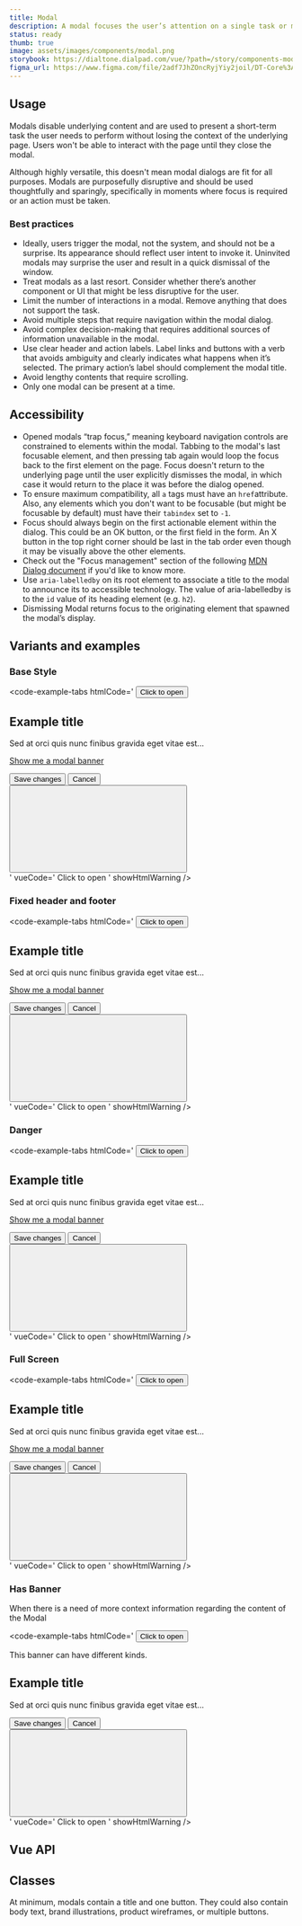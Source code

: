 ```yaml
---
title: Modal
description: A modal focuses the user’s attention on a single task or message.
status: ready
thumb: true
image: assets/images/components/modal.png
storybook: https://dialtone.dialpad.com/vue/?path=/story/components-modal--default
figma_url: https://www.figma.com/file/2adf7JhZOncRyjYiy2joil/DT-Core%3A-Components-7?node-id=8923%3A20396&viewport=-724%2C-52%2C0.38&t=xHutRjwo1o5zMTgT-11
---
```

<code-well-header>
  <example-modal />
</code-well-header>

## Usage

Modals disable underlying content and are used to present a short-term task the user needs to perform without losing the context of the underlying page. Users won't be able to interact with the page until they close the modal.

Although highly versatile, this doesn't mean modal dialogs are fit for all purposes. Modals are purposefully disruptive and should be used thoughtfully and sparingly, specifically in moments where focus is required or an action must be taken.

<dialtone-usage>
<template #do>

- To complete a simple task or decision that requires their full attention outside the main workflow.
- Confirming a destructive action that is about to happen.
- Ask for a user’s consent for an action.
</template>
<template #dont>

- When its content or features can be part of the page without complicating the page’s intent.
- When the content or message requires interaction with other parts of the application or screen.
- Form-related error, success, or warning messages. Keep feedback in context to forms.
- Confirming an action took place (instead: use a [Toast](toast.md)).
- Revealing more information (instead: place content inline)
- Displaying complex forms or large amounts of information (instead: place content inline)
- Displaying content unrelated to current task (instead: place content inline as a [Link](link.md) or [Banner](banner.md)).
</template>
</dialtone-usage>

### Best practices

- Ideally, users trigger the modal, not the system, and should not be a surprise. Its appearance should reflect user intent to invoke it.  Uninvited modals may surprise the user and result in a quick dismissal of the window.
- Treat modals as a last resort. Consider whether there’s another component or UI that might be  less disruptive for the user.
- Limit the number of interactions in a modal. Remove anything that does not support the task.
- Avoid multiple steps that require navigation within the modal dialog.
- Avoid complex decision-making that requires additional sources of information unavailable in the modal.
- Use clear header and action labels. Label links and buttons with a verb that avoids ambiguity and clearly indicates what happens when it’s selected. The primary action’s label should complement the modal title.
- Avoid lengthy contents that require scrolling.
- Only one modal can be present at a time.

## Accessibility

- Opened modals “trap focus,” meaning keyboard navigation controls are constrained to elements within the modal. Tabbing to the modal's last focusable element, and then pressing tab again would loop the focus back to the first element on the page. Focus doesn't return to the underlying page until the user explicitly dismisses the modal, in which case it would return to the place it was before the dialog opened.
- To ensure maximum compatibility, all `a` tags must have an `href`attribute. Also, any elements which you don't want to be focusable (but might be focusable by default) must have their `tabindex` set to `-1`.
- Focus should always begin on the first actionable element within the dialog. This could be an OK button, or the first field in the form. An X button in the top right corner should be last in the tab order even though it may be visually above the other elements.
- Check out the "Focus management" section of the following [MDN Dialog document](https://developer.mozilla.org/en-US/docs/Web/Accessibility/ARIA/Roles/dialog_role#focus_management) if you'd like to know more.
- Use `aria-labelledby` on its root element to associate a title to the modal to announce its to accessible technology. The value of aria-labelledby is to the `id` value of its heading element (e.g. `h2`).
- Dismissing Modal returns focus to the originating element that spawned the modal’s display.

<component-accessible-table component-name="modal"></component-accessible-table>

## Variants and examples

### Base Style

<code-well-header>
  <example-modal />
</code-well-header>

<code-example-tabs
htmlCode='
<button type="button" class="base-button__button d-btn d-btn--primary">
  <span class="d-btn__label base-button__label"> Click to open </span>
</button>
<aside id="modal-base" class="d-modal d-m0 d-modal--animate-in" tabindex="-1" role="dialog" aria-labelledby="modal-title" aria-describedby="modal-description" aria-hidden="false">
  <div class="d-modal__dialog d-modal__dialog--animate-in" role="document">
    <h2 class="d-modal__header">
      Example title
    </h2>
    <div class="d-modal__content">
      <p id="modal-description">
        Sed at orci quis nunc finibus gravida eget vitae est...
      </p>
      <p class="d-mt16"><a href="#" class="d-link">Show me a modal banner</a></p>
    </div>
    <footer class="d-modal__footer">
      <button class="d-btn d-btn--primary" type="button">
        Save changes
      </button>
      <button class="d-btn" type="button">
        Cancel
      </button>
    </footer>
    <button class="d-modal__close d-btn d-btn--circle d-btn--lg" aria-label="Close">
      <span class="d-btn__icon">
        <span class="d-icon__wrapper">
          <div aria-busy="true" role="status" aria-label="" class="d-icon d-icon--size-300" style="display: none;">
            <div
              class="skeleton-placeholder d-bar-circle skeleton-placeholder--animate"
              style="animation-delay: 0ms; animation-duration: 1000ms; min-width: 100%; max-width: 100%; min-height: 100%; max-height: 100%;"
            ></div>
          </div>
          <svg>...</svg>
        </span>
      </span>
    </button>
  </div>
</aside>
'
vueCode='
<dt-modal
  title="Example title"
  close-button-props="Close"
  :show="isOpen"
  @update:show="updateShow"
  copy="Lorem ipsum ..."
>
  <template
    #footer
  >
    <dt-button
      id="cancel-button"
      :kind="secondaryButtonKind"
      importance="clear"
    >
      Cancel
    </dt-button>
    <dt-button
      id="confirm-button"
      :kind="$attrs.kind"
      importance="primary"
      class="d-ml6"
    >
      Confirm
    </dt-button>
  </template>
</dt-modal>
<dt-button
  @click="isOpen = !isOpen"
>
  Click to open
</dt-button>
'
showHtmlWarning />

### Fixed header and footer

<code-well-header>
  <example-modal kind="fixed" />
</code-well-header>

<code-example-tabs
htmlCode='
<button type="button" class="base-button__button d-btn d-btn--primary">
  <span class="d-btn__label base-button__label"> Click to open </span>
</button>
<aside id="modal-base" class="d-modal d-m0 d-modal--animate-in" tabindex="-1" role="dialog" aria-labelledby="modal-title" aria-describedby="modal-description" aria-hidden="false">
  <div class="d-modal__dialog d-modal__dialog--animate-in d-modal__dialog--scrollable d-hmx764" role="document">
    <h2 class="d-modal__header">
      Example title
    </h2>
    <div class="d-modal__content">
      <p id="modal-description">
        Sed at orci quis nunc finibus gravida eget vitae est...
      </p>
      <p class="d-mt16"><a href="#" class="d-link">Show me a modal banner</a></p>
    </div>
    <footer class="d-modal__footer">
      <button class="d-btn d-btn--primary" type="button">
        Save changes
      </button>
      <button class="d-btn" type="button">
        Cancel
      </button>
    </footer>
    <button class="d-modal__close d-btn d-btn--circle d-btn--lg" aria-label="Close">
      <span class="d-btn__icon">
        <span class="d-icon__wrapper">
          <div aria-busy="true" role="status" aria-label="" class="d-icon d-icon--size-300" style="display: none;">
            <div
              class="skeleton-placeholder d-bar-circle skeleton-placeholder--animate"
              style="animation-delay: 0ms; animation-duration: 1000ms; min-width: 100%; max-width: 100%; min-height: 100%; max-height: 100%;"
            ></div>
          </div>
          <svg>...</svg>
        </span>
      </span>
    </button>
  </div>
</aside>
'
vueCode='
<dt-modal
  title="Example title"
  close-button-props="Close"
  :show="isOpen"
  @update:show="updateShow"
  :showFooter="true"
  :fixed-header-footer="true"
  copy="Sed at orci quis nunc finibus gravida eget vitae est..."
>
  <template
    #footer
  >
    <dt-button
      id="cancel-button"
      :kind="secondaryButtonKind"
      importance="clear"
    >
      Cancel
    </dt-button>
    <dt-button
      id="confirm-button"
      :kind="$attrs.kind"
      importance="primary"
      class="d-ml6"
    >
      Confirm
    </dt-button>
  </template>
</dt-modal>
<dt-button
  @click="isOpen = !isOpen"
>
  Click to open
</dt-button>
'
showHtmlWarning />

### Danger

<code-well-header>
  <example-modal kind="danger" />
</code-well-header>

<code-example-tabs
htmlCode='
<button type="button" class="base-button__button d-btn d-btn--primary">
  <span class="d-btn__label base-button__label"> Click to open </span>
</button>
<aside id="modal-base" class="d-modal d-m0 d-modal--danger d-modal--animate-in" tabindex="-1" role="dialog" aria-labelledby="modal-title" aria-describedby="modal-description" aria-hidden="false">
  <div class="d-modal__dialog d-modal__dialog--animate-in" role="document">
    <h2 class="d-modal__header">
      Example title
    </h2>
    <div class="d-modal__content">
      <p id="modal-description">
        Sed at orci quis nunc finibus gravida eget vitae est...
      </p>
      <p class="d-mt16"><a href="#" class="d-link">Show me a modal banner</a></p>
    </div>
    <footer class="d-modal__footer">
      <button class="d-btn d-btn--primary d-btn--danger" type="button">
        Save changes
      </button>
      <button class="d-btn d-btn--muted" type="button">
        Cancel
      </button>
    </footer>
    <button class="d-modal__close d-btn d-btn--circle d-btn--lg" aria-label="Close">
      <span class="d-btn__icon">
        <span class="d-icon__wrapper">
          <div aria-busy="true" role="status" aria-label="" class="d-icon d-icon--size-300" style="display: none;">
            <div
              class="skeleton-placeholder d-bar-circle skeleton-placeholder--animate"
              style="animation-delay: 0ms; animation-duration: 1000ms; min-width: 100%; max-width: 100%; min-height: 100%; max-height: 100%;"
            ></div>
          </div>
          <svg>...</svg>
        </span>
      </span>
    </button>
  </div>
</aside>
'
vueCode='
<dt-modal
  title="Example title"
  close-button-props="Close"
  :show="isOpen"
  kind="danger"
  copy="Sed at orci quis nunc finibus gravida eget vitae est..."
  @update:show="updateShow"
>
  <template
    #footer
  >
    <dt-button
      id="cancel-button"
      :kind="secondaryButtonKind"
      importance="clear"
    >
      Cancel
    </dt-button>
    <dt-button
      id="confirm-button"
      :kind="$attrs.kind"
      importance="primary"
      class="d-ml6"
    >
      Confirm
    </dt-button>
  </template>
</dt-modal>
<dt-button
  @click="isOpen = !isOpen"
>
  Click to open
</dt-button>
'
showHtmlWarning />

### Full Screen

<code-well-header>
  <example-modal kind="full-screen" />
</code-well-header>

<code-example-tabs
htmlCode='
<button type="button" class="base-button__button d-btn d-btn--primary">
  <span class="d-btn__label base-button__label"> Click to open </span>
</button>
<aside id="modal-base" class="d-modal d-m0 d-modal--full d-modal--animate-in" tabindex="-1" role="dialog" aria-labelledby="modal-title" aria-describedby="modal-description" aria-hidden="false">
  <div class="d-modal__dialog d-modal__dialog--animate-in" role="document">
    <h2 class="d-modal__header">
      Example title
    </h2>
    <div class="d-modal__content">
      <p id="modal-description">
        Sed at orci quis nunc finibus gravida eget vitae est...
      </p>
      <p class="d-mt16"><a href="#" class="d-link">Show me a modal banner</a></p>
    </div>
    <footer class="d-modal__footer">
      <button class="d-btn d-btn--primary" type="button">
        Save changes
      </button>
      <button class="d-btn" type="button">
        Cancel
      </button>
    </footer>
    <button class="d-modal__close d-btn d-btn--circle d-btn--lg" aria-label="Close">
      <span class="d-btn__icon">
        <span class="d-icon__wrapper">
          <div aria-busy="true" role="status" aria-label="" class="d-icon d-icon--size-300" style="display: none;">
            <div
              class="skeleton-placeholder d-bar-circle skeleton-placeholder--animate"
              style="animation-delay: 0ms; animation-duration: 1000ms; min-width: 100%; max-width: 100%; min-height: 100%; max-height: 100%;"
            ></div>
          </div>
          <svg>...</svg>
        </span>
      </span>
    </button>
  </div>
</aside>
'
vueCode='
<dt-modal
  title="Example title"
  close-button-props="Close"
  :show="isOpen"
  size="full"
  copy="Sed at orci quis nunc finibus gravida eget vitae est..."
  @update:show="updateShow"
>
  <template
    #footer
  >
    <dt-button
      id="cancel-button"
      :kind="secondaryButtonKind"
      importance="clear"
    >
      Cancel
    </dt-button>
    <dt-button
      id="confirm-button"
      :kind="$attrs.kind"
      importance="primary"
      class="d-ml6"
    >
      Confirm
    </dt-button>
  </template>
</dt-modal>
<dt-button
  @click="isOpen = !isOpen"
>
  Click to open
</dt-button>
'
showHtmlWarning />

### Has Banner

When there is a need of more context information regarding the content of the Modal

<code-well-header>
  <example-modal kind="default" bannerKind="success" bannerTitle="This banner can have different kinds." />
</code-well-header>

<code-example-tabs
htmlCode='
<button type="button" class="base-button__button d-btn d-btn--primary">
  <span class="d-btn__label base-button__label"> Click to open </span>
</button>
<aside id="modal-base" class="d-modal d-m0 d-modal--animate-in" tabindex="-1" role="dialog" aria-labelledby="modal-title" aria-describedby="modal-description" aria-hidden="false">
  <div class="d-modal__banner d-modal__banner--success">This banner can have different kinds.</div>
  <div class="d-modal__dialog d-modal__dialog--animate-in" role="document">
    <h2 class="d-modal__header">
      Example title
    </h2>
    <div class="d-modal__content">
      <p id="modal-description">
        Sed at orci quis nunc finibus gravida eget vitae est...
      </p>
    </div>
    <footer class="d-modal__footer">
      <button class="d-btn d-btn--primary" type="button">
        Save changes
      </button>
      <button class="d-btn" type="button">
        Cancel
      </button>
    </footer>
    <button class="d-modal__close d-btn d-btn--circle d-btn--lg" aria-label="Close">
      <span class="d-btn__icon">
        <span class="d-icon__wrapper">
          <div aria-busy="true" role="status" aria-label="" class="d-icon d-icon--size-300" style="display: none;">
            <div
              class="skeleton-placeholder d-bar-circle skeleton-placeholder--animate"
              style="animation-delay: 0ms; animation-duration: 1000ms; min-width: 100%; max-width: 100%; min-height: 100%; max-height: 100%;"
            ></div>
          </div>
          <svg>...</svg>
        </span>
      </span>
    </button>
  </div>
</aside>
'
vueCode='
<dt-modal
  title="Example title"
  close-button-props="Close"
  :show="isOpen"
  banner-title="This banner can have different kinds."
  banner-kind="success"
  copy="Sed at orci quis nunc finibus gravida eget vitae est..."
  @update:show="updateShow"
>
  <template
    #footer
  >
    <dt-button
      id="cancel-button"
      :kind="secondaryButtonKind"
      importance="clear"
    >
      Cancel
    </dt-button>
    <dt-button
      id="confirm-button"
      :kind="$attrs.kind"
      importance="primary"
      class="d-ml6"
    >
      Confirm
    </dt-button>
  </template>
</dt-modal>
<dt-button
  @click="isOpen = !isOpen"
>
  Click to open
</dt-button>
'
showHtmlWarning />

## Vue API

<component-vue-api component-name="modal" />

## Classes

At minimum, modals contain a title and one button. They could also contain body text, brand illustrations, product wireframes, or multiple buttons.

<component-class-table component-name="modal"></component-class-table>

<script setup>
  import ExampleModal from '@exampleComponents/ExampleModal.vue';
</script>
